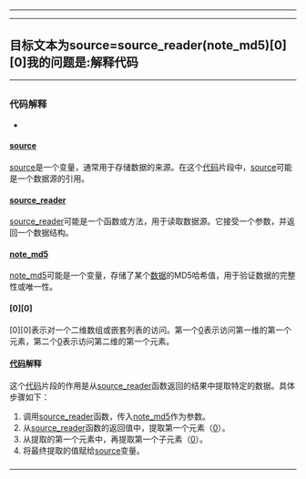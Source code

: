 # 
___
___
## 目标文本为source=source_reader(note_md5)[0][0]我的问题是:解释代码
___
## 
### 代码解释
- 

#### [source](https://zh.wikipedia.org/wiki/source)
[source](https://zh.wikipedia.org/wiki/source)是一个变量，通常用于存储数据的来源。在这个[代码](https://zh.wikipedia.org/wiki/代码)片段中，[source](https://zh.wikipedia.org/wiki/source)可能是一个数据源的引用。

#### [source_reader](https://zh.wikipedia.org/wiki/source_reader)
[source_reader](https://zh.wikipedia.org/wiki/source_reader)可能是一个函数或方法，用于读取数据源。它接受一个参数，并返回一个数据结构。

#### [note_md5](https://zh.wikipedia.org/wiki/note_md5)
[note_md5](https://zh.wikipedia.org/wiki/note_md5)可能是一个变量，存储了某个[数据](https://zh.wikipedia.org/wiki/数据)的MD5哈希值，用于验证数据的完整性或唯一性。

#### [0][0]
[0][0]表示对一个二维数组或嵌套列表的访问。第一个[0](https://zh.wikipedia.org/wiki/0)表示访问第一维的第一个元素，第二个[0](https://zh.wikipedia.org/wiki/0)表示访问第二维的第一个元素。

#### [代码](https://zh.wikipedia.org/wiki/代码)解释
这个[代码](https://zh.wikipedia.org/wiki/代码)片段的作用是从[source_reader](https://zh.wikipedia.org/wiki/source_reader)函数返回的结果中提取特定的数据。具体步骤如下：
1. 调用[source_reader](https://zh.wikipedia.org/wiki/source_reader)函数，传入[note_md5](https://zh.wikipedia.org/wiki/note_md5)作为参数。
2. 从[source_reader](https://zh.wikipedia.org/wiki/source_reader)函数的返回值中，提取第一个元素（[0](https://zh.wikipedia.org/wiki/0)）。
3. 从提取的第一个元素中，再提取第一个子元素（[0](https://zh.wikipedia.org/wiki/0)）。
4. 将最终提取的值赋给[source](https://zh.wikipedia.org/wiki/source)变量。


### 
___
